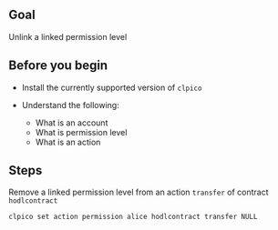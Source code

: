 ## Goal

Unlink a linked permission level

## Before you begin

* Install the currently supported version of `clpico`

* Understand the following:
  * What is an account
  * What is permission level
  * What is an action

## Steps

Remove a linked permission level from an action `transfer` of contract `hodlcontract`

```sh
clpico set action permission alice hodlcontract transfer NULL
```